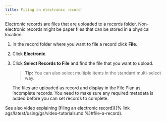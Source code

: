 ```yaml
---
title: Filing an electronic record
---
```


Electronic records are files that are uploaded to a records folder. Non-electronic records might be paper files that 
can be stored in a physical location.

1. In the record folder where you want to file a record click **File**.

2. Click **Electronic**.

3. Click **Select Records to File** and find the file that you want to upload.

    >**Tip:** You can also select multiple items in the standard multi-select way.

    The files are uploaded as record and display in the File Plan as incomplete records. You need to make sure any 
    required metadata is added before you can set records to complete.

See also video explaining [filing an electronic record]({% link ags/latest/using/gs/video-tutorials.md %}#file-a-record).